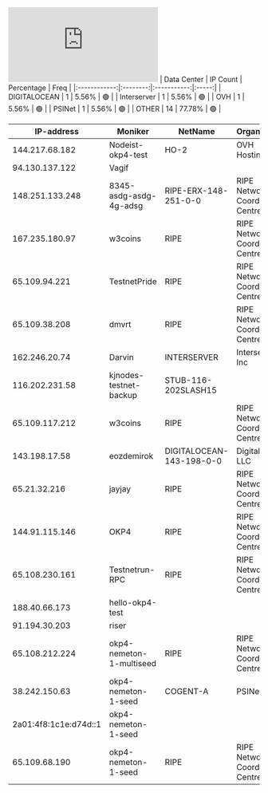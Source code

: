 ![Diagramm](https://github.com/obajay/StateSync-snapshots/blob/main/Projects/OKP4/1/README.md)
| Data Center | IP Count | Percentage | Freq |
|:------------:|:--------:|:-----------:|:-----:|
| DIGITALOCEAN | 1 | 5.56% | 🟢 |
| Interserver | 1 | 5.56% | 🟢 |
| OVH | 1 | 5.56% | 🟢 |
| PSINet | 1 | 5.56% | 🟢 |
| OTHER | 14 | 77.78% | 🟢 |

<!-- START_TABLE -->
| IP-address | Moniker | NetName | Organization |
|-------------|-------------|-------------|-------------|
| 144.217.68.182 | Nodeist-okp4-test | HO-2 | OVH Hosting, Inc. |
| 94.130.137.122 | Vagif |  |  |
| 148.251.133.248 | 8345-asdg-asdg-4g-adsg | RIPE-ERX-148-251-0-0 | RIPE Network Coordination Centre |
| 167.235.180.97 | w3coins | RIPE | RIPE Network Coordination Centre |
| 65.109.94.221 | TestnetPride | RIPE | RIPE Network Coordination Centre |
| 65.109.38.208 | dmvrt | RIPE | RIPE Network Coordination Centre |
| 162.246.20.74 | Darvin | INTERSERVER | Interserver, Inc |
| 116.202.231.58 | kjnodes-testnet-backup | STUB-116-202SLASH15 |  |
| 65.109.117.212 | w3coins | RIPE | RIPE Network Coordination Centre |
| 143.198.17.58 | eozdemirok | DIGITALOCEAN-143-198-0-0 | DigitalOcean, LLC |
| 65.21.32.216 | jayjay | RIPE | RIPE Network Coordination Centre |
| 144.91.115.146 | OKP4 | RIPE | RIPE Network Coordination Centre |
| 65.108.230.161 | Testnetrun-RPC | RIPE | RIPE Network Coordination Centre |
| 188.40.66.173 | hello-okp4-test |  |  |
| 91.194.30.203 | riser |  |  |
| 65.108.212.224 | okp4-nemeton-1-multiseed | RIPE | RIPE Network Coordination Centre |
| 38.242.150.63 | okp4-nemeton-1-seed | COGENT-A | PSINet, Inc. |
| 2a01:4f8:1c1e:d74d::1 | okp4-nemeton-1-seed |  |  |
| 65.109.68.190 | okp4-nemeton-1-seed | RIPE | RIPE Network Coordination Centre |

<!-- END_TABLE -->